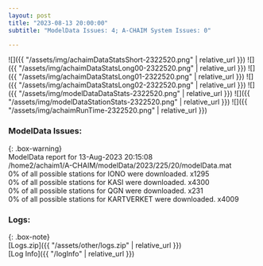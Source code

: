 ```yaml
---
layout: post
title: "2023-08-13 20:00:00"
subtitle: "ModelData Issues: 4; A-CHAIM System Issues: 0"

---
```


![]({{ "/assets/img/achaimDataStatsShort-2322520.png" | relative_url }})
![]({{ "/assets/img/achaimDataStatsLong00-2322520.png" | relative_url }})
![]({{ "/assets/img/achaimDataStatsLong01-2322520.png" | relative_url }})
![]({{ "/assets/img/achaimDataStatsLong02-2322520.png" | relative_url }})
![]({{ "/assets/img/modelDataDataStats-2322520.png" | relative_url }})
![]({{ "/assets/img/modelDataStationStats-2322520.png" | relative_url }})
![]({{ "/assets/img/achaimRunTime-2322520.png" | relative_url }})


### ModelData Issues:  
  
{: .box-warning}  
 ModelData report for 13-Aug-2023 20:15:08   
 /home2/achaim1/A-CHAIM/modelData/2023/225/20/modelData.mat   
 0% of all possible stations for IONO were downloaded. x1295   
 0% of all possible stations for KASI were downloaded. x4300   
 0% of all possible stations for QGN were downloaded. x231   
 0% of all possible stations for KARTVERKET were downloaded. x4009   
  


### Logs:  
  
{: .box-note}  
[Logs.zip]({{ "/assets/other/logs.zip" | relative_url }})  
[Log Info]({{ "/logInfo" | relative_url }})  
